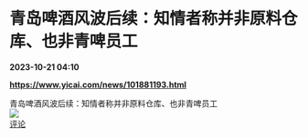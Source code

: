 # 青岛啤酒风波后续：知情者称并非原料仓库、也非青啤员工

**2023-10-21 04:10**

**https://www.yicai.com/news/101881193.html**

青岛啤酒风波后续：知情者称并非原料仓库、也非青啤员工  
![](https://img3.chouti.com/CHOUTI_20231022/CC0287B98BE148168106BF2BF1775839_W587H587.jpeg)  
[评论](https://m.chouti.com/link/40365766)